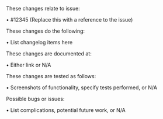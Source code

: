 These changes relate to issue:

•	#12345 (Replace this with a reference to the issue)

These changes do the following:

•	List changelog items here

These changes are documented at:

•	Either link or N/A

These changes are tested as follows:

•	Screenshots of functionality, specify tests performed, or N/A

Possible bugs or issues:

•	List complications, potential future work, or N/A

